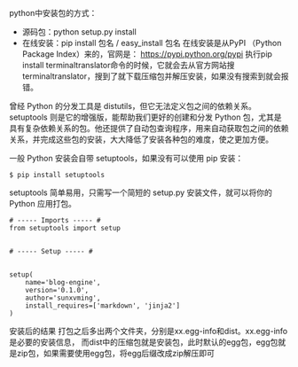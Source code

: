 python中安装包的方式：
* 源码包：python setup.py install
* 在线安装：pip install 包名 / easy_install 包名
在线安装是从PyPI （Python Package Index）来的，官网是：  https://pypi.python.org/pypi
执行pip install terminaltranslator命令的时候，它就会去从官方网站搜terminaltranslator，搜到了就下载压缩包并解压安装，如果没有搜索到就会报错。




曾经 Python 的分发工具是 distutils，但它无法定义包之间的依赖关系。setuptools 则是它的增强版，能帮助我们更好的创建和分发 Python 包，尤其是具有复杂依赖关系的包。他还提供了自动包查询程序，用来自动获取包之间的依赖关系，并完成这些包的安装，大大降低了安装各种包的难度，使之更加方便。



一般 Python 安装会自带 setuptools，如果没有可以使用 pip 安装：
```
$ pip install setuptools
```
setuptools 简单易用，只需写一个简短的 setup.py 安装文件，就可以将你的 Python 应用打包。
```
# ----- Imports ----- #
from setuptools import setup


# ----- Setup ----- #


setup(
    name='blog-engine',
    version='0.1.0',
    author='sunxvming',
    install_requires=['markdown', 'jinja2']
)
```


安装后的结果
打包之后多出两个文件夹，分别是xx.egg-info和dist。xx.egg-info是必要的安装信息，
而dist中的压缩包就是安装包，此时默认的egg包，egg包就是zip包，如果需要使用egg包，将egg后缀改成zip解压即可


















